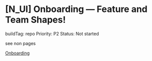 # [N_UI] Onboarding — Feature and Team Shapes!

buildTag: repo
Priority: P2
Status: Not started

see non pages

[Onboarding](../Padayon%20Ko%20%E2%80%94%20Scholarships%20for%20Filipinos%207095196f76e14daab9a37a910b5a70ed/View%20all%20Scholarships%200bfd5ee3155349a5a0fbf49fe4d77bd5/Archive%20%E2%80%94%20Staff%20Only%20eb32317859204599b43d64e5ac9df135/Onboarding%208f83ed8fcd9749ae9a5dc27e98e9e17e.md)